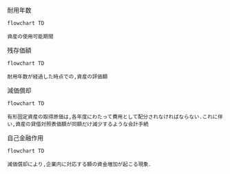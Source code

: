 耐用年数
```mermaid
flowchart TD

資産の使用可能期間

```

残存価額
```mermaid
flowchart TD

耐用年数が経過した時点での,資産の評価額

```

減価償却
```mermaid
flowchart TD

有形固定資産の取得原価は,各年度にわたって費用として配分されなければならない.これに伴い,資産の貸借対照表価額が同額だけ減少するような会計手続

```

自己金融作用
```mermaid
flowchart TD

減価償却により,企業内に対応する額の資金増加が起こる現象．

```